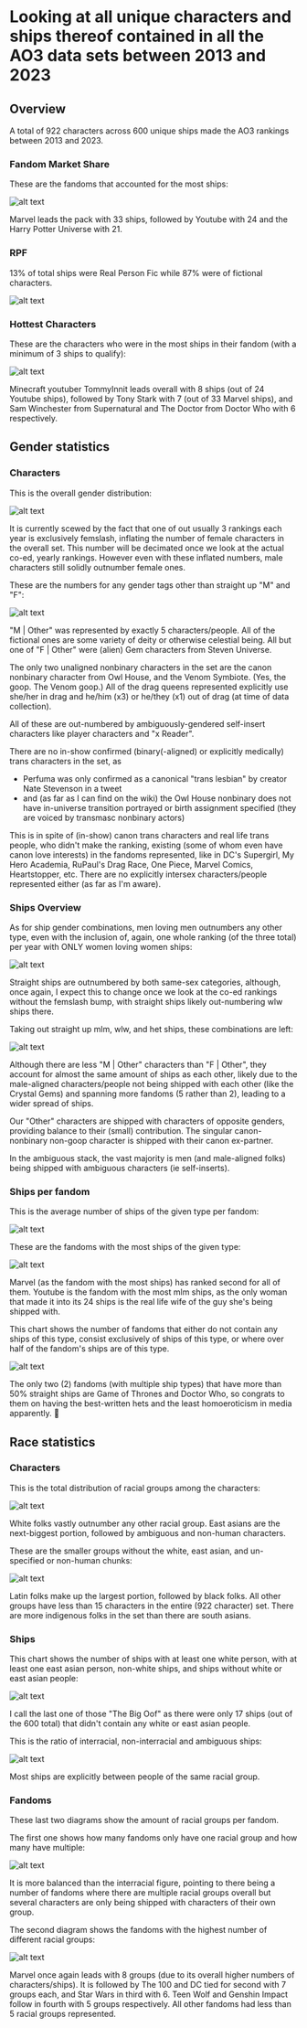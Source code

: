 # Looking at all unique characters and ships thereof contained in all the AO3 data sets between 2013 and 2023

## Overview

A total of 922 characters across 600 unique ships made the AO3 rankings between 2013 and 2023.

### Fandom Market Share

These are the fandoms that accounted for the most ships:

![alt text](ao3_all_data_charts/all_ao3_ranked_ships_fandom_market_share_2013_2023.png)

Marvel leads the pack with 33 ships, followed by Youtube with 24 and the Harry Potter Universe with 21.

### RPF

13% of total ships were Real Person Fic while 87% were of fictional characters.

![alt text](ao3_all_data_charts/all_ao3_ranked_ships_rpf_vs_fic_2013_2023.png)

### Hottest Characters

These are the characters who were in the most ships in their fandom (with a minimum of 3 ships to qualify):

![alt text](ao3_all_data_charts/all_ao3_hottest_characters_ranking_2013_2023.png)

Minecraft youtuber TommyInnit leads overall with 8 ships (out of 24 Youtube ships), followed by Tony Stark with 7 (out of 33 Marvel ships), and Sam Winchester from Supernatural and The Doctor from Doctor Who with 6 respectively.


## Gender statistics

### Characters

This is the overall gender distribution:

![alt text](ao3_all_data_charts/gender_diagrams/all_ao3_characters_gender_distr_2013_2023.png)

It is currently scewed by the fact that one of out usually 3 rankings each year is exclusively femslash, inflating the number of female characters in the overall set. This number will be decimated once we look at the actual co-ed, yearly rankings.
However even with these inflated numbers, male characters still solidly outnumber female ones.

These are the numbers for any gender tags other than straight up "M" and "F":

![alt text](ao3_all_data_charts/gender_diagrams/all_ao3_characters_gender_minorities_2013_2023.png)

"M | Other" was represented by exactly 5 characters/people. All of the fictional ones are some variety of deity or otherwise celestial being. 
All but one of "F | Other" were (alien) Gem characters from Steven Universe. 

The only two unaligned nonbinary characters in the set are the canon nonbinary character from Owl House, and the Venom Symbiote. (Yes, the goop. The Venom goop.)
All of the drag queens represented explicitly use she/her in drag and he/him (x3) or he/they (x1) out of drag (at time of data collection).

All of these are out-numbered by ambiguously-gendered self-insert characters like player characters and "x Reader".

There are no in-show confirmed (binary(-aligned) or explicitly medically) trans characters in the set, as 
- Perfuma was only confirmed as a canonical "trans lesbian" by creator Nate Stevenson in a tweet
- and (as far as I can find on the wiki) the Owl House nonbinary does not have in-universe transition portrayed or birth assignment specified (they are voiced by transmasc nonbinary actors)

This is in spite of (in-show) canon trans characters and real life trans people, who didn't make the ranking, existing (some of whom even have canon love interests) in the fandoms represented, like in DC's Supergirl, My Hero Academia, RuPaul's Drag Race, One Piece, Marvel Comics, Heartstopper, etc.
There are no explicitly intersex characters/people represented either (as far as I'm aware).

### Ships Overview

As for ship gender combinations, men loving men outnumbers any other type, even with the inclusion of, again, one whole ranking (of the three total) per year with ONLY women loving women ships:

![alt text](ao3_all_data_charts/gender_diagrams/all_ao3_ranked_ships_gender_combos_2013_2023.png)

Straight ships are outnumbered by both same-sex categories, although, once again, I expect this to change once we look at the co-ed rankings without the femslash bump, with straight ships likely out-numbering wlw ships there.

Taking out straight up mlm, wlw, and het ships, these combinations are left:

![alt text](ao3_all_data_charts/gender_diagrams/all_ao3_ranked_ships_minority_gender_combos_2013_2023.png)

Although there are less "M | Other" characters than "F | Other", they account for almost the same amount of ships as each other, likely due to the male-aligned characters/people not being shipped with each other (like the Crystal Gems) and spanning more fandoms (5 rather than 2), leading to a wider spread of ships.

Our "Other" characters are shipped with characters of opposite genders, providing balance to their (small) contribution. The singular canon-nonbinary non-goop character is shipped with their canon ex-partner.

In the ambiguous stack, the vast majority is men (and male-aligned folks) being shipped with ambiguous characters (ie self-inserts).

### Ships per fandom

This is the average number of ships of the given type per fandom:

![alt text](ao3_all_data_charts/gender_diagrams/all_ao3_fandoms_average_no_of_ships_by_type_2013_2023.png)

These are the fandoms with the most ships of the given type:

![alt text](ao3_all_data_charts/gender_diagrams/all_ao3_fandoms_top_3_by_ship_type_no_2013_2023.png)

Marvel (as the fandom with the most ships) has ranked second for all of them.
Youtube is the fandom with the most mlm ships, as the only woman that made it into its 24 ships is the real life wife of the guy she's being shipped with.

This chart shows the number of fandoms that either do not contain any ships of this type, consist exclusively of ships of this type, or where over half of the fandom's ships are of this type.

![alt text](ao3_all_data_charts/gender_diagrams/all_ao3_fandoms_with_no_over_half_only_by_ship_type_2013_2023.png)

The only two (2) fandoms (with multiple ship types) that have more than 50% straight ships are Game of Thrones and Doctor Who, so congrats to them on having the best-written hets and the least homoeroticism in media apparently. 👏

## Race statistics

### Characters

This is the total distribution of racial groups among the characters:

![alt text](ao3_all_data_charts/racial_groups_diagrams/all_ao3_characters_all_racial_groups_2013_2023.png)

White folks vastly outnumber any other racial group.
East asians are the next-biggest portion, followed by ambiguous and non-human characters.

These are the smaller groups without the white, east asian, and un-specified or non-human chunks:

![alt text](ao3_all_data_charts/racial_groups_diagrams/all_ao3_characters_racial_groups_excl_white_n_ea_2013_2023.png)

Latin folks make up the largest portion, followed by black folks.
All other groups have less than 15 characters in the entire (922 character) set.
There are more indigenous folks in the set than there are south asians.

### Ships

This chart shows the number of ships with at least one white person, with at least one east asian person, non-white ships, and ships without white or east asian people:

![alt text](ao3_all_data_charts/racial_groups_diagrams/all_ao3_ranked_ships_non_white_ships_2013_2023.png)

I call the last one of those "The Big Oof" as there were only 17 ships (out of the 600 total) that didn't contain any white or east asian people.

This is the ratio of interracial, non-interracial and ambiguous ships:

![alt text](ao3_all_data_charts/racial_groups_diagrams/all_ao3_ranked_ships_interracial_percent_2013_2023.png)

Most ships are explicitly between people of the same racial group.

### Fandoms

These last two diagrams show the amount of racial groups per fandom. 

The first one shows how many fandoms only have one racial group and how many have multiple:

![alt text](ao3_all_data_charts/racial_groups_diagrams/all_ao3_fandoms_with_one_v_multi_groups_2013_2023.png)

It is more balanced than the interracial figure, pointing to there being a number of fandoms where there are multiple racial groups overall but several characters are only being shipped with characters of their own group.

The second diagram shows the fandoms with the highest number of different racial groups:

![alt text](ao3_all_data_charts/racial_groups_diagrams/all_ao3_fandoms_top_racial_diversity_2013_2023.png)

Marvel once again leads with 8 groups (due to its overall higher numbers of characters/ships). It is followed by The 100 and DC tied for second with 7 groups each, and Star Wars in third with 6. Teen Wolf and Genshin Impact follow in fourth with 5 groups respectively. All other fandoms had less than 5 racial groups represented.